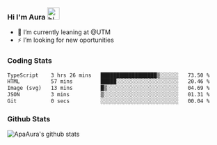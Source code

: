 ### Hi I'm Aura <img src="https://user-images.githubusercontent.com/1303154/88677602-1635ba80-d120-11ea-84d8-d263ba5fc3c0.gif" width="28px" alt="hi">

- 🔭 I’m currently leaning at @UTM
- ⚡ I’m looking for new oportunities


### Coding Stats

<!--START_SECTION:waka-->

```txt
TypeScript    3 hrs 26 mins   ██████████████████▒░░░░░░   73.50 %
HTML          57 mins         █████░░░░░░░░░░░░░░░░░░░░   20.46 %
Image (svg)   13 mins         █▒░░░░░░░░░░░░░░░░░░░░░░░   04.69 %
JSON          3 mins          ▒░░░░░░░░░░░░░░░░░░░░░░░░   01.31 %
Git           0 secs          ░░░░░░░░░░░░░░░░░░░░░░░░░   00.04 %
```

<!--END_SECTION:waka-->

### Github Stats

![ApaAura's github stats](https://github-readme-stats.vercel.app/api?username=ApaAura&count_private=true&theme=tokyonight&hide=contribs,prs)
